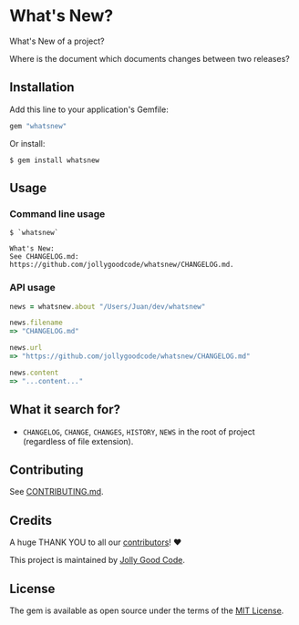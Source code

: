 # What's New?

What's New of a project?

Where is the document which documents changes between two releases?

## Installation

Add this line to your application's Gemfile:

```ruby
gem "whatsnew"
```

Or install:

    $ gem install whatsnew

## Usage

### Command line usage

```
$ `whatsnew`

What's New:
See CHANGELOG.md: https://github.com/jollygoodcode/whatsnew/CHANGELOG.md.
```

### API usage

```ruby
news = whatsnew.about "/Users/Juan/dev/whatsnew"

news.filename
=> "CHANGELOG.md"

news.url
=> "https://github.com/jollygoodcode/whatsnew/CHANGELOG.md"

news.content
=> "...content..."
```

## What it search for?

* `CHANGELOG`, `CHANGE`, `CHANGES`, `HISTORY`, `NEWS` in the root of project (regardless of file extension).

## Contributing

See [CONTRIBUTING.md](CONTRIBUTING.md).

## Credits

A huge THANK YOU to all our [contributors](https://github.com/jollygoodcode/whatsnew/graphs/contributors)! :heart:

This project is maintained by [Jolly Good Code](http://www.jollygoodcode.com).

## License

The gem is available as open source under the terms of the [MIT License](LICENSE.md).

